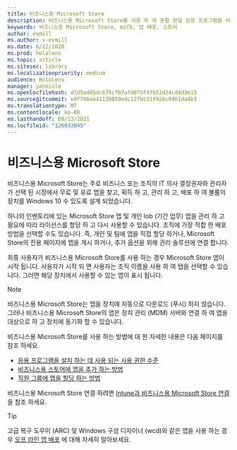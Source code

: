```yaml
---
title: 비즈니스용 Microsoft Store
description: 비즈니스용 Microsoft Store를 사용 하 여 혼합 현실 응용 프로그램을 비즈니스에 게시 하는 방법을 알아봅니다.
keywords: 비즈니스용 Microsoft Store, msfb, 앱 배포, 스토어
author: evmill
ms.author: v-evmill
ms.date: 6/22/2020
ms.prod: hololens
ms.topic: article
ms.sitesec: library
ms.localizationpriority: medium
audience: HoloLens
manager: yannisle
ms.openlocfilehash: d7d5ad05dc675cf07afd075f4fb52d24cd4d3e15
ms.sourcegitcommit: e9f746aa41139859edc12fbc21f926c9461da4b3
ms.translationtype: MT
ms.contentlocale: ko-KR
ms.lasthandoff: 09/13/2021
ms.locfileid: "126033045"
---
```

# <a name="microsoft-store-for-business"></a>비즈니스용 Microsoft Store

비즈니스용 Microsoft Store는 주로 비즈니스 또는 조직의 IT 의사 결정권자와 관리자가 선택 된 시장에서 무료 및 유료 앱을 찾고, 획득 하 고, 관리 하 고, 배포 하 여 볼륨의 장치를 Windows 10 수 있도록 설계 되었습니다. 

하나의 인벤토리에 있는 Microsoft Store 앱 및 개인 lob (기간 업무) 앱을 관리 하 고 필요에 따라 라이선스를 할당 하 고 다시 사용할 수 있습니다. 조직에 가장 적합 한 배포 방법을 선택할 수도 있습니다. 즉, 개인 및 팀에 앱을 직접 할당 하거나, Microsoft Store의 전용 페이지에 앱을 게시 하거나, 추가 옵션을 위해 관리 솔루션에 연결 합니다.

최종 사용자가 비즈니스용 Microsoft Store를 사용 하는 경우 Microsoft Store 앱이 시작 됩니다. 사용자가 시작 되 면 사용자는 조직 이름을 사용 하 여 탭을 선택할 수 있습니다. 그러면 해당 장치에서 사용할 수 있는 앱이 표시 됩니다.

> [!Note] 
> 비즈니스용 Microsoft Store는 앱을 장치에 자동으로 다운로드 (푸시) 하지 않습니다. 그러나 비즈니스용 Microsoft Store의 앱은 장치 관리 (MDM) 서버와 연결 하 여 앱을 대상으로 하 고 장치에 동기화 할 수 있습니다.

비즈니스용 Microsoft Store를 사용 하는 방법에 대 한 자세한 내용은 다음 페이지를 참조 하세요.

* [응용 프로그램을 설치 하는 데 사용 되는 사용 권한 수준](/mem/intune/configuration/device-restrictions-windows-holographic#app-store)
* [비즈니스용 스토어에 앱을 추가 하는 방법](/mem/intune/apps/store-apps-windows)
* [직원 그룹에 앱을 할당 하는 방법](/mem/intune/apps/windows-store-for-business)

비즈니스용 Microsoft Store 연결 하려면 [Intune과 비즈니스용 Microsoft Store 연결](/mem/intune/apps/windows-store-for-business#associate-your-microsoft-store-for-business-account-with-intune)을 참조 하세요.

> [!Tip]
> 고급 복구 도우미 (ARC) 및 Windows 구성 디자이너 (wcd)와 같은 앱을 사용 하는 경우 [오프 라인 앱 배포](/microsoft-store/distribute-offline-apps) 에 대해 자세히 알아보세요.
